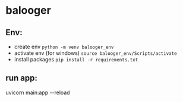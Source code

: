 # balooger


## Env:
- create env
    `python -m venv balooger_env`
- activate env (for windows)
    `source balooger_env/Scripts/activate`
- install packages
    `pip install -r requirements.txt`

## run app:
uvicorn main:app --reload



